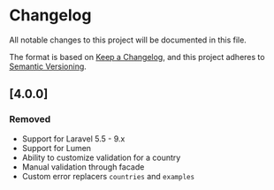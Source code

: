 # Changelog

All notable changes to this project will be documented in this file.

The format is based on [Keep a Changelog](https://keepachangelog.com/en/1.1.0/),
and this project adheres to [Semantic Versioning](https://semver.org/spec/v2.0.0.html).

## [4.0.0]

### Removed

- Support for Laravel 5.5 - 9.x
- Support for Lumen
- Ability to customize validation for a country
- Manual validation through facade
- Custom error replacers `countries` and `examples`
